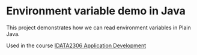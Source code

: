 # Environment variable demo in Java

This project demonstrates how we can read environment variables in Plain Java.

Used in the
course [IDATA2306 Application Development](https://www.ntnu.edu/studies/courses/IDATA2306)